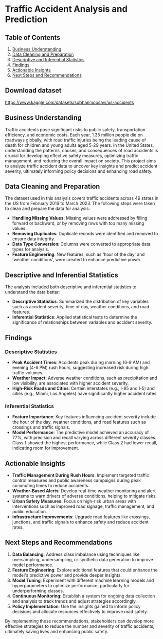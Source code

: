 # Traffic Accident Analysis and Prediction

## Table of Contents
1. [Business Understanding](#business-understanding)
2. [Data Cleaning and Preparation](#data-cleaning-and-preparation)
3. [Descriptive and Inferential Statistics](#descriptive-and-inferential-statistics)
4. [Findings](#findings)
5. [Actionable Insights](#actionable-insights)
6. [Next Steps and Recommendations](#next-steps-and-recommendations)

## Download dataset
https://www.kaggle.com/datasets/sobhanmoosavi/us-accidents

## Business Understanding

Traffic accidents pose significant risks to public safety, transportation efficiency, and economic costs. Each year, 1.35 million people die on roadways globally, with road traffic injuries being the leading cause of death for children and young adults aged 5-29 years. In the United States, understanding the patterns, causes, and consequences of road accidents is crucial for developing effective safety measures, optimizing traffic management, and reducing the overall impact on society. This project aims to analyze traffic accident data to uncover key insights and predict accident severity, ultimately informing policy decisions and enhancing road safety.

## Data Cleaning and Preparation

The dataset used in this analysis covers traffic accidents across 49 states in the US from February 2016 to March 2023. The following steps were taken to clean and prepare the data for analysis:
- **Handling Missing Values**: Missing values were addressed by filling forward or backward, or by removing rows with too many missing values.
- **Removing Duplicates**: Duplicate records were identified and removed to ensure data integrity.
- **Data Type Conversion**: Columns were converted to appropriate data types for analysis.
- **Feature Engineering**: New features, such as 'hour of the day' and 'weather conditions', were created to enhance predictive power.

## Descriptive and Inferential Statistics

The analysis included both descriptive and inferential statistics to understand the data better:
- **Descriptive Statistics**: Summarized the distribution of key variables such as accident severity, time of day, weather conditions, and road features.
- **Inferential Statistics**: Applied statistical tests to determine the significance of relationships between variables and accident severity.

## Findings

### Descriptive Statistics
- **Peak Accident Times**: Accidents peak during morning (6-9 AM) and evening (4-6 PM) rush hours, suggesting increased risk during high traffic volumes.
- **Weather Impact**: Adverse weather conditions, such as precipitation and low visibility, are associated with higher accident severity.
- **High-Risk Roads and Cities**: Certain interstates (e.g., I-95 and I-5) and cities (e.g., Miami, Los Angeles) have significantly higher accident rates.

### Inferential Statistics
- **Feature Importance**: Key features influencing accident severity include the hour of the day, weather conditions, and road features such as crossings and traffic signals.
- **Model Performance**: The predictive model achieved an accuracy of 77%, with precision and recall varying across different severity classes. Class 1 showed the highest performance, while Class 2 had lower recall, indicating room for improvement.

## Actionable Insights

- **Traffic Management During Rush Hours**: Implement targeted traffic control measures and public awareness campaigns during peak commuting times to reduce accidents.
- **Weather-Based Alerts**: Develop real-time weather monitoring and alert systems to warn drivers of adverse conditions, helping to mitigate risks.
- **Urban Safety Measures**: Focus on high-risk urban areas with interventions such as improved road signage, traffic management, and public education.
- **Infrastructure Improvements**: Upgrade road features like crossings, junctions, and traffic signals to enhance safety and reduce accident rates.

## Next Steps and Recommendations

1. **Data Balancing**: Address class imbalance using techniques like oversampling, undersampling, or synthetic data generation to improve model performance.
2. **Feature Engineering**: Explore additional features that could enhance the model's predictive power and provide deeper insights.
3. **Model Tuning**: Experiment with different machine learning models and hyperparameters to optimize performance, particularly for underperforming classes.
4. **Continuous Monitoring**: Establish a system for ongoing data collection and analysis to track trends and adjust strategies accordingly.
5. **Policy Implementation**: Use the insights gained to inform policy decisions and allocate resources effectively to improve road safety.

By implementing these recommendations, stakeholders can develop more effective strategies to reduce the number and severity of traffic accidents, ultimately saving lives and enhancing public safety.